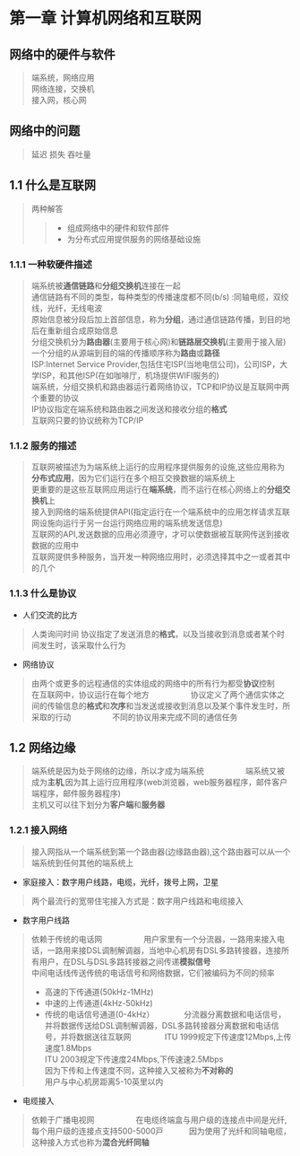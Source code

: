 # 第一章 计算机网络和互联网     
## 网络中的硬件与软件    
> 端系统，网络应用   
> 网络连接，交换机     
> 接入网，核心网    

## 网络中的问题  
> 延迟 损失 吞吐量   

## 1.1 什么是互联网   
> 两种解答   
> > - 组成网络中的硬件和软件部件    
> > - 为分布式应用提供服务的网络基础设施      

### 1.1.1 一种软硬件描述    
> 端系统被**通信链路**和**分组交换机**连接在一起    
> 通信链路有不同的类型，每种类型的传播速度都不同(b/s) :同轴电缆，双绞线，光纤，无线电波     
> 原始信息被分段后加上首部信息，称为**分组**，通过通信链路传播，到目的地后在重新组合成原始信息    
> 分组交换机分为**路由器**(主要用于核心网)和**链路层交换机**(主要用于接入层)      
> 一个分组的从源端到目的端的传播顺序称为**路由**或**路径**        
> ISP:Internet Service Provider,包括住宅ISP(当地电信公司)，公司ISP，大学ISP，和其他ISP(在如咖啡厅，机场提供WIFI服务的)     
> 端系统，分组交换机和路由器运行着网络协议，TCP和IP协议是互联网中两个重要的协议   
> IP协议指定在端系统和路由器之间发送和接收分组的**格式**        
> 互联网只要的协议统称为TCP/IP     


### 1.1.2 服务的描述   
> 互联网被描述为为端系统上运行的应用程序提供服务的设施,这些应用称为**分布式应用**，因为它们运行在多个相互交换数据的端系统上   
> 更重要的是这些互联网应用运行在**端系统**，而不运行在核心网络上的**分组交换机**上   
> 接入到网络的端系统提供API(指定运行在一个端系统中的应用怎样请求互联网设施向运行于另一台运行网络应用的端系统发送信息)      
> 互联网的API,发送数据的应用必须遵守，才可以使数据被互联网传送到接收数据的应用中     
> 互联网提供多种服务，当开发一种网络应用时，必须选择其中之一或者其中的几个    

### 1.1.3 什么是协议    
* 人们交流的比方     
> 人类询问时间
> 协议指定了发送消息的**格式**，以及当接收到消息或者某个时间发生时，该采取什么行为      

* 网络协议    
> 由两个或更多的远程通信的实体组成的网络中的所有行为都受**协议**控制　　　　
> 在互联网中，协议运行在每个地方　　　　　
> 协议定义了两个通信实体之间的传输信息的**格式**和**次序**和当发送或接收到消息以及某个事件发生时，所采取的行动　　　　　
> 不同的协议用来完成不同的通信任务　　　　

## 1.2 网络边缘　　　　
> 端系统是因为处于网络的边缘，所以才成为端系统　　　　　
> 端系统又被成为**主机**,因为其上运行应用程序(web浏览器，web服务器程序，邮件客户端程序，邮件服务器程序)     
> 主机又可以往下划分为**客户端**和**服务器**     

### 1.2.1 接入网络　　　
> 接入网指从一个端系统到第一个路由器(边缘路由器),这个路由器可以从一个端系统到任何其他的端系统上　　　　　
> 

* 家庭接入：数字用户线路，电缆，光纤，拨号上网，卫星　　　　
> 两个最流行的宽带住宅接入方式是：数字用户线路和电缆接入   

* 数字用户线路 
> 依赖于传统的电话网　　　　　 
> 用户家里有一个分流器，一路用来接入电话，一路用来接DSL调制解调器，当地中心机房有DSL多路转接器，连接所有用户，在DSL与DSL多路转接器之间传递**模拟信号**     
> 中间电话线传送传统的电话信号和网络数据，它们被编码为不同的频率　　　　
> - 高速的下传通道(50kHz-1MHz)   
> - 中速的上传通道(4kHz-50kHz)
> - 传统的电话信号通道(0-4kHz）　　　　
> 分流器分离数据和电话信号，并将数据传送给DSL调制解调器，DSL多路转接器分离数据和电话信号，并将数据送往互联网　　　　
> ITU 1999规定下传速度12Mbps,上传速度1.8Mbps   
> ITU 2003规定下传速度24Mbps,下传速速2.5Mbps   
> 因为下传和上传速度不同，这种接入又被称为**不对称的**   
> 用户与中心机房距离5-10英里以内　　　　

* 电缆接入　　　
> 依赖于广播电视网　　　　　
> 在电缆终端盒与用户级的连接点中间是光纤,每个用户级的连接点支持500-5000戸　　　
> 因为使用了光纤和同轴电缆，这种接入方式也称为**混合光纤同轴**    
> 

